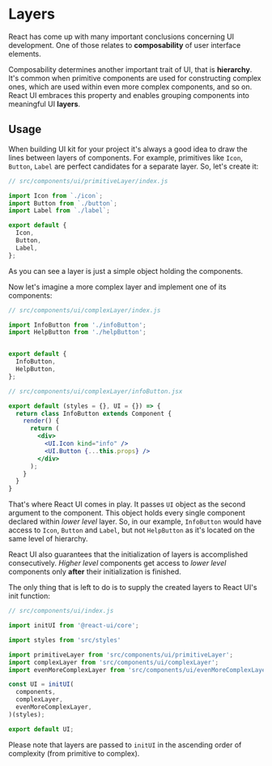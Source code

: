 # Layers

React has come up with many important conclusions concerning UI development. One of those relates to **composability** of user interface elements.

Composability determines another important trait of UI, that is **hierarchy**. It's common when primitive components are used for constructing complex ones, which are used within even more complex components, and so on. React UI embraces this property and enables grouping components into meaningful UI **layers**.

## Usage

When building UI kit for your project it's always a good idea to draw the lines between layers of components. For example, primitives like `Icon`, `Button`, `Label` are perfect candidates for a separate layer. So, let's create it:

```javascript
// src/components/ui/primitiveLayer/index.js

import Icon from `./icon`;
import Button from `./button`;
import Label from `./label`;

export default {
  Icon,
  Button,
  Label,
};
```

As you can see a layer is just a simple object holding the components.

Now let's imagine a more complex layer and implement one of its components:

```javascript
// src/components/ui/complexLayer/index.js

import InfoButton from './infoButton';
import HelpButton from './helpButton';


export default {
  InfoButton,
  HelpButton,
};
```

```jsx
// src/components/ui/complexLayer/infoButton.jsx

export default (styles = {}, UI = {}) => {
  return class InfoButton extends Component {
    render() {
      return (
        <div>
          <UI.Icon kind="info" />
          <UI.Button {...this.props} />
        </div>
      );
    }
  }
}
```

That's where React UI comes in play. It passes `UI` object as the second argument to the component. This object holds every single component declared within _lower level_ layer. So, in our example, `InfoButton` would have access to `Icon`, `Button` and `Label`, but not `HelpButton` as it's located on the same level of hierarchy.

React UI also guarantees that the initialization of layers is accomplished consecutively. _Higher level_ components get access to _lower level_ components only **after** their initialization is finished.

The only thing that is left to do is to supply the created layers to React UI's init function:

```javascript
// src/components/ui/index.js

import initUI from '@react-ui/core';

import styles from 'src/styles'

import primitiveLayer from 'src/components/ui/primitiveLayer';
import complexLayer from 'src/components/ui/complexLayer';
import evenMoreComplexLayer from 'src/components/ui/evenMoreComplexLayer';

const UI = initUI(
  components,
  complexLayer,
  evenMoreComplexLayer,
)(styles);

export default UI;
```

Please note that layers are passed to `initUI` in the ascending order of complexity (from primitive to complex).
